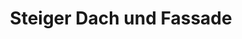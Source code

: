 ---
title: "Steiger Dach und Fassade"
url: /donaueschingen/steiger-dach-und-fassade/
shop: Baustoffe
---